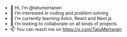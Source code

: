- 👋 Hi, I’m @tatumertanen
- 👀 I’m interested in coding and problem solving
- 🌱 I’m currently learning Astro, React and Next.js
- 💞️ I’m looking to collaborate on all kinds of projects
- 📫 You can reach me on https://x.com/TatuMertanen

<!---
tatumertanen/tatumertanen is a ✨ special ✨ repository because its `README.md` (this file) appears on your GitHub profile.
You can click the Preview link to take a look at your changes.
--->
